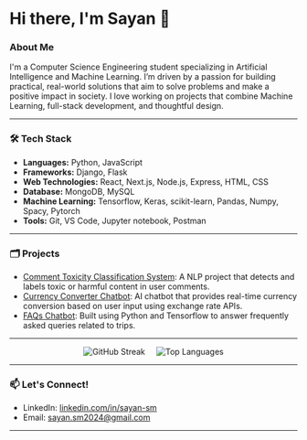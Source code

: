 # Hi there, I'm Sayan 👋


### About Me
I'm a Computer Science Engineering student specializing in  Artificial Intelligence and Machine Learning. I’m driven by a passion for building practical, real-world solutions that aim to solve problems and make a positive impact in society. I love working on projects that combine Machine Learning, full-stack development, and thoughtful design.

---

### 🛠️ Tech Stack
- **Languages:** Python, JavaScript
- **Frameworks:** Django, Flask
- **Web Technologies:** React, Next.js, Node.js, Express, HTML, CSS
- **Database:** MongoDB, MySQL
- **Machine Learning:** Tensorflow, Keras, scikit-learn, Pandas, Numpy, Spacy, Pytorch
- **Tools:** Git, VS Code, Jupyter notebook, Postman

---

### 🗂️  Projects

- [Comment Toxicity Classification System](https://github.com/Sayan-Mondal2022/comment_toxicity_classifier.git): A NLP project that detects and labels toxic or harmful content in user comments.
- [Currency Converter Chatbot](https://github.com/Sayan-Mondal2022/currency_converter.git): AI chatbot that provides real-time currency conversion based on user input using exchange rate APIs.
- [FAQs Chatbot](https://github.com/Sayan-Mondal2022/faqs_chatbot.git): Built using Python and Tensorflow to answer frequently asked queries related to trips.

---

<p align="center">
  <img src="https://github-readme-streak-stats.herokuapp.com?user=Sayan-Mondal2022&theme=tokyonight" alt="GitHub Streak" />
  &nbsp;&nbsp;&nbsp;
  <img src="https://github-readme-stats.vercel.app/api/top-langs/?username=Sayan-Mondal2022&layout=compact&theme=tokyonight" alt="Top Languages" />
</p>

----

### 📫 Let's Connect!
- LinkedIn: [linkedin.com/in/sayan-sm](https://linkedin.com/in/sayan-sm)
- Email: sayan.sm2024@gmail.com

***

<!--
**Sayan-Mondal2022/Sayan-Mondal2022** is a ✨ _special_ ✨ repository because its `README.md` (this file) appears on your GitHub profile.

![GitHub Stats](https://github-readme-stats.vercel.app/api?username=Sayan-Mondal2022&show_icons=true&theme=radical)

Here are some ideas to get you started:

- 🔭 I’m currently working on ...
- 🌱 I’m currently learning ...
- 👯 I’m looking to collaborate on ...
- 🤔 I’m looking for help with ...
- 💬 Ask me about ...
- 📫 How to reach me: ...
- 😄 Pronouns: ...
- ⚡ Fun fact: ...
-->
